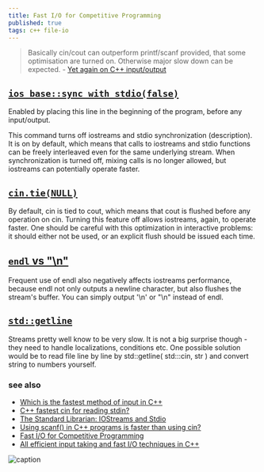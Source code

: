 ```yaml
---
title: Fast I/O for Competitive Programming
published: true
tags: c++ file-io
---
```

> Basically cin/cout can outperform printf/scanf provided, that some optimisation are turned on. Otherwise major slow down can be expected. - [Yet again on C++ input/output](http://codeforces.com/blog/entry/5217)

## [`ios_base::sync_with_stdio(false)`](https://en.cppreference.com/w/cpp/io/ios_base/sync_with_stdio)

Enabled by placing this line in the beginning of the program, before any input/output.

This command turns off iostreams and stdio synchronization (description). It is on by default, which means that calls to iostreams and stdio functions can be freely interleaved even for the same underlying stream. When synchronization is turned off, mixing calls is no longer allowed, but iostreams can potentially operate faster.

## [`cin.tie(NULL)`](https://en.cppreference.com/w/cpp/io/basic_ios/tie)

By default, cin is tied to cout, which means that cout is flushed before any operation on cin. Turning this feature off allows iostreams, again, to operate faster. One should be careful with this optimization in interactive problems: it should either not be used, or an explicit flush should be issued each time.

## [`endl` vs "\n"](https://en.cppreference.com/w/cpp/io/manip/endl)

Frequent use of endl also negatively affects iostreams performance, because endl not only outputs a newline character, but also flushes the stream's buffer. You can simply output '\n' or "\n" instead of endl.

## [`std::getline`](https://stackoverflow.com/a/15036951/51386)

Streams pretty well know to be very slow. It is not a big surprise though - they need to handle localizations, conditions etc. One possible solution would be to read file line by line by std::getline( std:::cin, str ) and convert string to numbers yourself.

### see also
- [Which is the fastest method of input in C++](https://stackoverflow.com/a/9747716/51386)
- [C++ fastest cin for reading stdin?](https://stackoverflow.com/questions/15036878/c-fastest-cin-for-reading-stdin/15036951#15036951)
- [The Standard Librarian: IOStreams and Stdio](http://www.drdobbs.com/the-standard-librarian-iostreams-and-std/184401305)
- [Using scanf() in C++ programs is faster than using cin?](https://stackoverflow.com/questions/1042110/using-scanf-in-c-programs-is-faster-than-using-cin)
- [Fast I/O for Competitive Programming](https://www.geeksforgeeks.org/fast-io-for-competitive-programming/)
- [All efficient input taking and fast I/O techniques in C++](https://medium.com/analytics-vidhya/all-efficient-input-taking-and-fast-i-o-techniques-in-c-a-complete-input-output-c-guide-for-3d2e40640e49)

![caption](https://www.cplusplus.com/img/iostream.gif)
